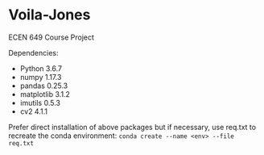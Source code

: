 # Voila-Jones
ECEN 649 Course Project

Dependencies:
- Python 3.6.7
- numpy 1.17.3
- pandas 0.25.3
- matplotlib 3.1.2
- imutils 0.5.3
- cv2 4.1.1

Prefer direct installation of above packages but if necessary, use req.txt to recreate the conda environment:
`conda create --name <env> --file req.txt`
